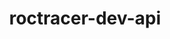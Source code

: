 ---
title: "roctracer-dev-api"
layout: cache
categories: [package, develop]
meta: {"compilers": ["gcc@11.1.0", "gcc@11.4.0", "gcc@13.2.0"], "num_specs": 8, "num_specs_by_stack": {"e4s": 2, "gpu-tests": 2, "hep": 2, "ml-linux-x86_64-rocm": 2, "root": 8}, "oss": ["ubuntu20.04", "ubuntu22.04", "ubuntu24.04"], "platforms": ["linux"], "stacks": ["e4s", "gpu-tests", "hep", "ml-linux-x86_64-rocm", "root"], "targets": ["x86_64_v3"], "versions": ["5.5.1", "5.6.1", "5.7.1", "6.1.2", "6.3.3"]}
spec_details: [{"compiler": "gcc@11.4.0", "hash": "2w22ge7nt4ivyxo5i5i563g32giw4aoq", "os": "ubuntu22.04", "platform": "linux", "size": "-", "stacks": ["e4s", "root"], "target": "x86_64_v3", "variants": ["build_system=generic"], "versions": ["6.3.3"]}, {"compiler": "gcc@11.4.0", "hash": "5txiwcutvdqgr6meem2tna22hnqsnke3", "os": "ubuntu22.04", "platform": "linux", "size": "-", "stacks": ["hep", "root"], "target": "x86_64_v3", "variants": ["build_system=generic"], "versions": ["5.7.1"]}, {"compiler": "gcc@11.4.0", "hash": "dknrxor2brwqctkw2o6mp73s73yddzkd", "os": "ubuntu22.04", "platform": "linux", "size": "-", "stacks": ["hep", "root"], "target": "x86_64_v3", "variants": ["build_system=generic"], "versions": ["5.7.1"]}, {"compiler": "gcc@13.2.0", "hash": "dt4mnnnrksgfwkq2hkje6ohod2echrjt", "os": "ubuntu24.04", "platform": "linux", "size": "-", "stacks": ["ml-linux-x86_64-rocm", "root"], "target": "x86_64_v3", "variants": ["build_system=generic"], "versions": ["6.1.2"]}, {"compiler": "gcc@11.1.0", "hash": "jm6gfcej2cmwvlztqz5d766u7pftijby", "os": "ubuntu20.04", "platform": "linux", "size": "-", "stacks": ["gpu-tests", "root"], "target": "x86_64_v3", "variants": ["build_system=generic"], "versions": ["5.6.1"]}, {"compiler": "gcc@13.2.0", "hash": "mch25hthwtg2heknpk4zc3zgiz2ikxax", "os": "ubuntu24.04", "platform": "linux", "size": "-", "stacks": ["ml-linux-x86_64-rocm", "root"], "target": "x86_64_v3", "variants": ["build_system=generic"], "versions": ["6.1.2"]}, {"compiler": "gcc@11.4.0", "hash": "no5oryt7ay6be6taz6yq5rytk7gtdgc2", "os": "ubuntu22.04", "platform": "linux", "size": "-", "stacks": ["e4s", "root"], "target": "x86_64_v3", "variants": ["build_system=generic"], "versions": ["6.3.3"]}, {"compiler": "gcc@11.1.0", "hash": "uzitbzxtxmnyn7zc3kfay2dqdytwt35b", "os": "ubuntu20.04", "platform": "linux", "size": "-", "stacks": ["gpu-tests", "root"], "target": "x86_64_v3", "variants": ["build_system=generic"], "versions": ["5.5.1"]}]
---